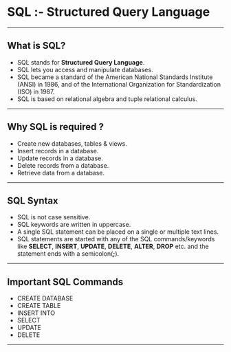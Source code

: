 # SQL :- Structured Query Language
-----------------------------------------------------------------------------------------------

## What is SQL?
- SQL stands for **Structured Query Language**.
- SQL lets you access and manipulate databases.
- SQL became a standard of the American National Standards Institute (ANSI) in 1986, and of the International Organization for Standardization (ISO) in 1987.
- SQL is based on relational algebra and tuple relational calculus.
-----------------------------------------------------------------------------------------------

## Why SQL is required ?
- Create new databases, tables & views.
- Insert records in a database.
- Update records in a database.
- Delete records from a database.
- Retrieve data from a database.
-----------------------------------------------------------------------------------------------

## SQL Syntax
- SQL is not case sensitive.
- SQL keywords are written in uppercase.
- A single SQL statement can be placed on a single or multiple text lines.
- SQL statements are started with any of the SQL commands/keywords like **SELECT**, **INSERT**, **UPDATE**, **DELETE**, **ALTER**, **DROP** etc. and the statement ends with a semicolon(**;**).
-----------------------------------------------------------------------------------------------

## Important SQL Commands
- CREATE DATABASE
- CREATE TABLE
- INSERT INTO
- SELECT
- UPDATE
- DELETE
-----------------------------------------------------------------------------------------------

